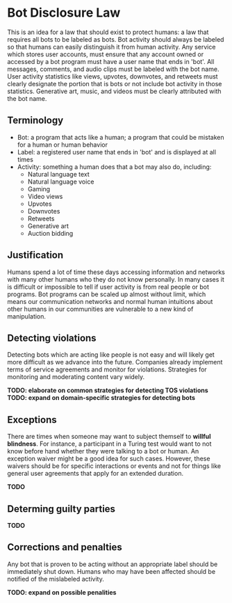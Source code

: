 # Bot Disclosure Law

This is an idea for a law that should exist to protect humans: a law that requires all bots to be labeled as bots. Bot activity should always be labeled so that humans can easily distinguish it from human activity. Any service which stores user accounts, must ensure that any account owned or accessed by a bot program must have a user name that ends in 'bot'. All messages, comments, and audio clips must be labeled with the bot name. User activity statistics like views, upvotes, downvotes, and retweets must clearly designate the portion that is bots or not include bot activity in those statistics. Generative art, music, and videos must be clearly attributed with the bot name.

## Terminology

- Bot: a program that acts like a human; a program that could be mistaken for a human or human behavior  
- Label: a registered user name that ends in 'bot' and is displayed at all times  
- Activity: something a human does that a bot may also do, including:
  - Natural language text
  - Natural language voice
  - Gaming
  - Video views
  - Upvotes
  - Downvotes
  - Retweets
  - Generative art
  - Auction bidding

## Justification

Humans spend a lot of time these days accessing information and networks with many other humans who they do not know personally. In many cases it is difficult or impossible to tell if user activity is from real people or bot programs. Bot programs can be scaled up almost without limit, which means our communication networks and normal human intuitions about other humans in our communities are vulnerable to a new kind of manipulation.

## Detecting violations

Detecting bots which are acting like people is not easy and will likely get more difficult as we advance into the future. Companies already implement terms of service agreements and monitor for violations. Strategies for monitoring and moderating content vary widely.

**TODO: elaborate on common strategies for detecting TOS violations**  
**TODO: expand on domain-specific strategies for detecting bots**

## Exceptions

There are times when someone may want to subject themself to **willful blindness**. For instance, a participant in a Turing test would want to not know before hand whether they were talking to a bot or human. An exception waiver might be a good idea for such cases. However, these waivers should be for specific interactions or events and not for things like general user agreements that apply for an extended duration.

**TODO**

## Determing guilty parties

**TODO**

## Corrections and penalties

Any bot that is proven to be acting without an appropriate label should be immediately shut down. Humans who may have been affected should be notified of the mislabeled activity.

**TODO: expand on possible penalities**
